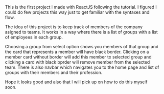 This is the first project I made with ReactJS following the tutorial.
I figured I could do few projects this way just to get familiar with the syntaxes and flow.

The idea of this project is to keep track of members of the company asigned to teams.
It works in a way where there is a list of groups with a list of employees in each group.

Choosing a group from select option shows you members of that group
and the card that represents a member will have black border.
Clicking on a member card without border will add this member to selected group
and clicking a card with black bprder will remove member from the 
selected team.
There is also navbar which navigates you to the home page and list of 
groups with their members and their profession.

Hope it looks good and also that I will pick up on how to do this myself soon.
